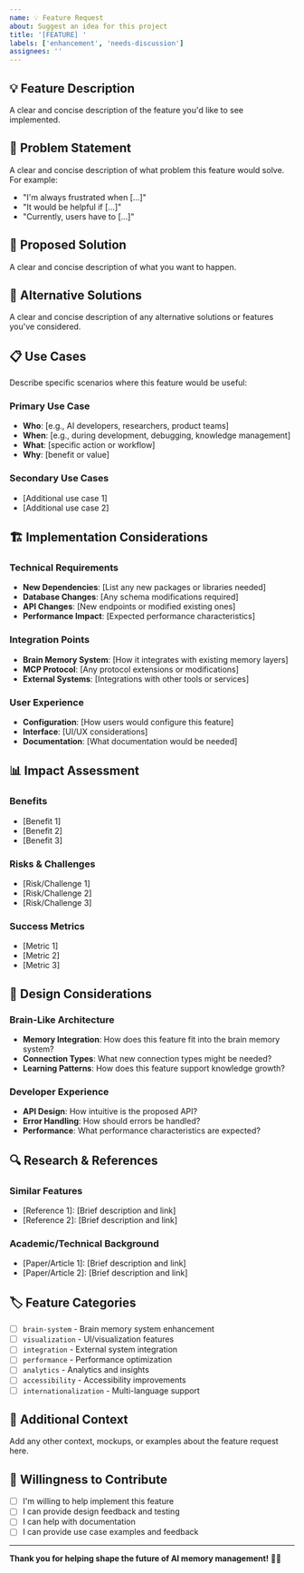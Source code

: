 ```yaml
---
name: 💡 Feature Request
about: Suggest an idea for this project
title: '[FEATURE] '
labels: ['enhancement', 'needs-discussion']
assignees: ''
---
```


## 💡 **Feature Description**

A clear and concise description of the feature you'd like to see implemented.

## 🎯 **Problem Statement**

A clear and concise description of what problem this feature would solve. For example:

- "I'm always frustrated when [...]"
- "It would be helpful if [...]"
- "Currently, users have to [...]"

## 💭 **Proposed Solution**

A clear and concise description of what you want to happen.

## 🔄 **Alternative Solutions**

A clear and concise description of any alternative solutions or features you've considered.

## 📋 **Use Cases**

Describe specific scenarios where this feature would be useful:

### **Primary Use Case**

- **Who**: [e.g., AI developers, researchers, product teams]
- **When**: [e.g., during development, debugging, knowledge management]
- **What**: [specific action or workflow]
- **Why**: [benefit or value]

### **Secondary Use Cases**

- [Additional use case 1]
- [Additional use case 2]

## 🏗️ **Implementation Considerations**

### **Technical Requirements**

- **New Dependencies**: [List any new packages or libraries needed]
- **Database Changes**: [Any schema modifications required]
- **API Changes**: [New endpoints or modified existing ones]
- **Performance Impact**: [Expected performance characteristics]

### **Integration Points**

- **Brain Memory System**: [How it integrates with existing memory layers]
- **MCP Protocol**: [Any protocol extensions or modifications]
- **External Systems**: [Integrations with other tools or services]

### **User Experience**

- **Configuration**: [How users would configure this feature]
- **Interface**: [UI/UX considerations]
- **Documentation**: [What documentation would be needed]

## 📊 **Impact Assessment**

### **Benefits**

- [Benefit 1]
- [Benefit 2]
- [Benefit 3]

### **Risks & Challenges**

- [Risk/Challenge 1]
- [Risk/Challenge 2]
- [Risk/Challenge 3]

### **Success Metrics**

- [Metric 1]
- [Metric 2]
- [Metric 3]

## 🎨 **Design Considerations**

### **Brain-Like Architecture**

- **Memory Integration**: How does this feature fit into the brain memory system?
- **Connection Types**: What new connection types might be needed?
- **Learning Patterns**: How does this feature support knowledge growth?

### **Developer Experience**

- **API Design**: How intuitive is the proposed API?
- **Error Handling**: How should errors be handled?
- **Performance**: What performance characteristics are expected?

## 🔍 **Research & References**

### **Similar Features**

- [Reference 1]: [Brief description and link]
- [Reference 2]: [Brief description and link]

### **Academic/Technical Background**

- [Paper/Article 1]: [Brief description and link]
- [Paper/Article 2]: [Brief description and link]

## 🏷️ **Feature Categories**

- [ ] `brain-system` - Brain memory system enhancement
- [ ] `visualization` - UI/visualization features
- [ ] `integration` - External system integration
- [ ] `performance` - Performance optimization
- [ ] `analytics` - Analytics and insights
- [ ] `accessibility` - Accessibility improvements
- [ ] `internationalization` - Multi-language support

## 📝 **Additional Context**

Add any other context, mockups, or examples about the feature request here.

## 🤝 **Willingness to Contribute**

- [ ] I'm willing to help implement this feature
- [ ] I can provide design feedback and testing
- [ ] I can help with documentation
- [ ] I can provide use case examples and feedback

---

**Thank you for helping shape the future of AI memory management!** 🧠✨
